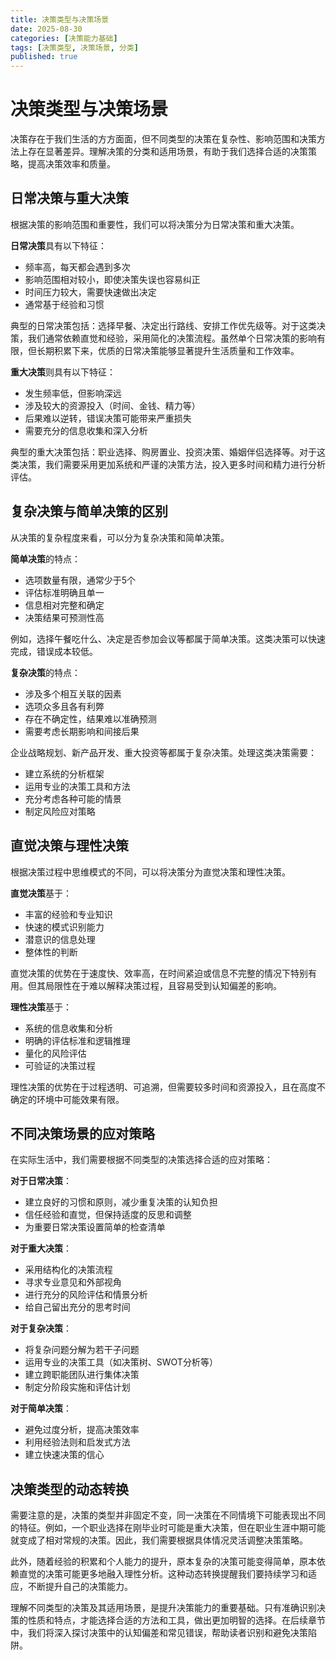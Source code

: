 ```yaml
---
title: 决策类型与决策场景
date: 2025-08-30
categories: [决策能力基础]
tags: [决策类型, 决策场景, 分类]
published: true
---
```


# 决策类型与决策场景

决策存在于我们生活的方方面面，但不同类型的决策在复杂性、影响范围和决策方法上存在显著差异。理解决策的分类和适用场景，有助于我们选择合适的决策策略，提高决策效率和质量。

## 日常决策与重大决策

根据决策的影响范围和重要性，我们可以将决策分为日常决策和重大决策。

**日常决策**具有以下特征：
- 频率高，每天都会遇到多次
- 影响范围相对较小，即使决策失误也容易纠正
- 时间压力较大，需要快速做出决定
- 通常基于经验和习惯

典型的日常决策包括：选择早餐、决定出行路线、安排工作优先级等。对于这类决策，我们通常依赖直觉和经验，采用简化的决策流程。虽然单个日常决策的影响有限，但长期积累下来，优质的日常决策能够显著提升生活质量和工作效率。

**重大决策**则具有以下特征：
- 发生频率低，但影响深远
- 涉及较大的资源投入（时间、金钱、精力等）
- 后果难以逆转，错误决策可能带来严重损失
- 需要充分的信息收集和深入分析

典型的重大决策包括：职业选择、购房置业、投资决策、婚姻伴侣选择等。对于这类决策，我们需要采用更加系统和严谨的决策方法，投入更多时间和精力进行分析评估。

## 复杂决策与简单决策的区别

从决策的复杂程度来看，可以分为复杂决策和简单决策。

**简单决策**的特点：
- 选项数量有限，通常少于5个
- 评估标准明确且单一
- 信息相对完整和确定
- 决策结果可预测性高

例如，选择午餐吃什么、决定是否参加会议等都属于简单决策。这类决策可以快速完成，错误成本较低。

**复杂决策**的特点：
- 涉及多个相互关联的因素
- 选项众多且各有利弊
- 存在不确定性，结果难以准确预测
- 需要考虑长期影响和间接后果

企业战略规划、新产品开发、重大投资等都属于复杂决策。处理这类决策需要：
- 建立系统的分析框架
- 运用专业的决策工具和方法
- 充分考虑各种可能的情景
- 制定风险应对策略

## 直觉决策与理性决策

根据决策过程中思维模式的不同，可以将决策分为直觉决策和理性决策。

**直觉决策**基于：
- 丰富的经验和专业知识
- 快速的模式识别能力
- 潜意识的信息处理
- 整体性的判断

直觉决策的优势在于速度快、效率高，在时间紧迫或信息不完整的情况下特别有用。但其局限性在于难以解释决策过程，且容易受到认知偏差的影响。

**理性决策**基于：
- 系统的信息收集和分析
- 明确的评估标准和逻辑推理
- 量化的风险评估
- 可验证的决策过程

理性决策的优势在于过程透明、可追溯，但需要较多时间和资源投入，且在高度不确定的环境中可能效果有限。

## 不同决策场景的应对策略

在实际生活中，我们需要根据不同类型的决策选择合适的应对策略：

**对于日常决策**：
- 建立良好的习惯和原则，减少重复决策的认知负担
- 信任经验和直觉，但保持适度的反思和调整
- 为重要日常决策设置简单的检查清单

**对于重大决策**：
- 采用结构化的决策流程
- 寻求专业意见和外部视角
- 进行充分的风险评估和情景分析
- 给自己留出充分的思考时间

**对于复杂决策**：
- 将复杂问题分解为若干子问题
- 运用专业的决策工具（如决策树、SWOT分析等）
- 建立跨职能团队进行集体决策
- 制定分阶段实施和评估计划

**对于简单决策**：
- 避免过度分析，提高决策效率
- 利用经验法则和启发式方法
- 建立快速决策的信心

## 决策类型的动态转换

需要注意的是，决策的类型并非固定不变，同一决策在不同情境下可能表现出不同的特征。例如，一个职业选择在刚毕业时可能是重大决策，但在职业生涯中期可能就变成了相对常规的决策。因此，我们需要根据具体情况灵活调整决策策略。

此外，随着经验的积累和个人能力的提升，原本复杂的决策可能变得简单，原本依赖直觉的决策可能更多地融入理性分析。这种动态转换提醒我们要持续学习和适应，不断提升自己的决策能力。

理解不同类型的决策及其适用场景，是提升决策能力的重要基础。只有准确识别决策的性质和特点，才能选择合适的方法和工具，做出更加明智的选择。在后续章节中，我们将深入探讨决策中的认知偏差和常见错误，帮助读者识别和避免决策陷阱。